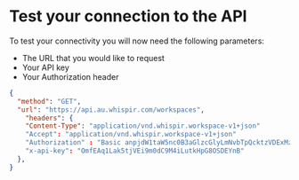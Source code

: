 # Test your connection to the API

To test your connectivity you will now need the following parameters:

- The URL that you would like to request
- Your API key
- Your Authorization header

```json http
{
  "method": "GET",
  "url": "https://api.au.whispir.com/workspaces",
    "headers": {
    "Content-Type": "application/vnd.whispir.workspace-v1+json"
    "Accept": "application/vnd.whispir.workspace-v1+json"
    "Authorization" : "Basic anpjdW1taW5nc0B3aGlzcGlyLmNvbTpQcktzVDExMzg="
    "x-api-key": "OmfEAq1Lak5tjVEi9m0dC9M4iLutkHpG8OSDEYnB"
  },
}

```